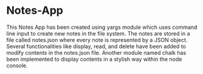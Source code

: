 # Notes-App

This Notes App has been created using yargs module which uses command line input to create new notes in the file system.
The notes are stored in a file called notes.json where every note is represented by a JSON object. Several functionalities like
display, read, and delete have been added to modify contents in the notes.json file. Another module named chalk has been implemented 
to display contents in a stylish way within the node console.
